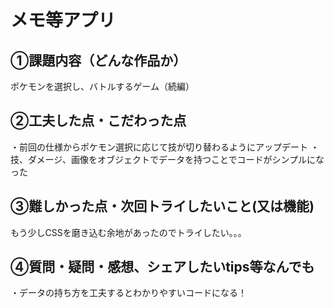 # メモ等アプリ

## ①課題内容（どんな作品か） 
ポケモンを選択し、バトルするゲーム（続編）

## ②工夫した点・こだわった点 
・前回の仕様からポケモン選択に応じて技が切り替わるようにアップデート
・技、ダメージ、画像をオブジェクトでデータを持つことでコードがシンプルになった

## ③難しかった点・次回トライしたいこと(又は機能) 
もう少しCSSを磨き込む余地があったのでトライしたい。。。

## ④質問・疑問・感想、シェアしたいtips等なんでも
・データの持ち方を工夫するとわかりやすいコードになる！
